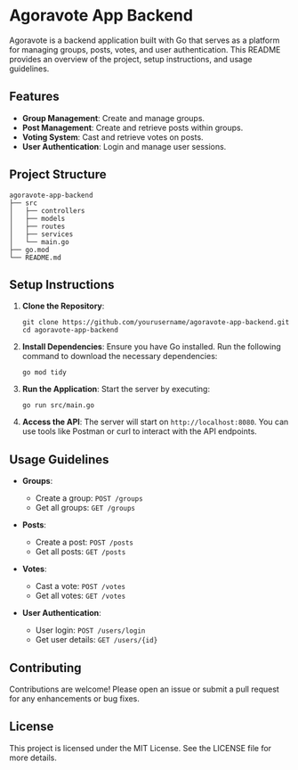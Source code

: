 # Agoravote App Backend

Agoravote is a backend application built with Go that serves as a platform for managing groups, posts, votes, and user authentication. This README provides an overview of the project, setup instructions, and usage guidelines.

## Features

- **Group Management**: Create and manage groups.
- **Post Management**: Create and retrieve posts within groups.
- **Voting System**: Cast and retrieve votes on posts.
- **User Authentication**: Login and manage user sessions.

## Project Structure

```
agoravote-app-backend
├── src
│   ├── controllers
│   ├── models
│   ├── routes
│   ├── services
│   └── main.go
├── go.mod
└── README.md
```

## Setup Instructions

1. **Clone the Repository**:
   ```
   git clone https://github.com/yourusername/agoravote-app-backend.git
   cd agoravote-app-backend
   ```

2. **Install Dependencies**:
   Ensure you have Go installed. Run the following command to download the necessary dependencies:
   ```
   go mod tidy
   ```

3. **Run the Application**:
   Start the server by executing:
   ```
   go run src/main.go
   ```

4. **Access the API**:
   The server will start on `http://localhost:8080`. You can use tools like Postman or curl to interact with the API endpoints.

## Usage Guidelines

- **Groups**:
  - Create a group: `POST /groups`
  - Get all groups: `GET /groups`

- **Posts**:
  - Create a post: `POST /posts`
  - Get all posts: `GET /posts`

- **Votes**:
  - Cast a vote: `POST /votes`
  - Get all votes: `GET /votes`

- **User Authentication**:
  - User login: `POST /users/login`
  - Get user details: `GET /users/{id}`

## Contributing

Contributions are welcome! Please open an issue or submit a pull request for any enhancements or bug fixes.

## License

This project is licensed under the MIT License. See the LICENSE file for more details.